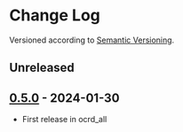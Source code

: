 Change Log
==========

Versioned according to [Semantic Versioning](http://semver.org/).

## Unreleased

## [0.5.0] - 2024-01-30

- First release in ocrd_all

<!-- link-labels -->
[0.5.0]: ../../compare/HEAD...v0.5.0
